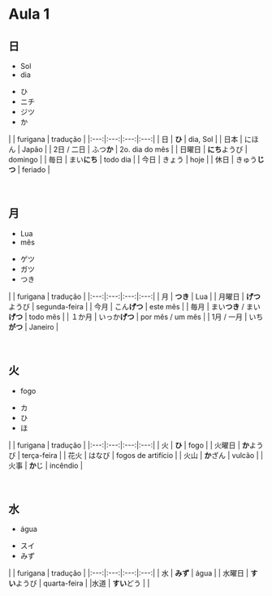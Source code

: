 # Aula 1


## 日

<ul><li>Sol</li><li>dia</li></ul>

<ul><li>ひ</li><li>ニチ</li><li>ジツ</li><li>か</li></ul>

|  | furigana | tradução |
|:---:|:---:|:---:|:---:|
| 日 | **ひ** | dia, Sol |
| 日本 | にほん | Japão |
| 2日 / 二日 | ふつ**か** | 2o. dia do mês |
| 日曜日 | **にち**ようび | domingo |
| 毎日 | まい**にち** | todo dia |
| 今日 | きょう | hoje |
| 休日 | きゅう**じつ** | feriado |

<br>


## 月
<ul><li>Lua</li><li>mês</li></ul>

<ul><li>ゲツ</li><li>ガツ</li><li>つき</li></ul>

|  | furigana | tradução |
|:---:|:---:|:---:|:---:|
| 月 | **つき** | Lua |
| 月曜日 | **げつ**ようび | segunda-feira |
| 今月 | こん**げつ** | este mês |
| 毎月 | まい**つき** / まい**げつ** | todo mês |
| １か月 | いっか**げつ** | por mês / um mês |
| 1月 / 一月 | いち**がつ** | Janeiro |

<br>


## 火
- fogo

<ul><li>カ</li><li>ひ</li><li>ほ</li></ul>

|  | furigana | tradução |
|:---:|:---:|:---:|:---:|
| 火 | **ひ** | fogo |
| 火曜日 | **か**ようび | terça-feira |
| 花火 | はなび | fogos de artifício |
| 火山 | **か**ざん | vulcão |
| 火事 | **か**じ | incêndio |

<br>


## 水
- água

<ul><li>スイ</li><li>みず</li></ul>

|  | furigana | tradução |
|:---:|:---:|:---:|:---:|
| 水 | **みず** | água |
| 水曜日 | **すい**ようび | quarta-feira |
|水道 | **すい**どう |  |